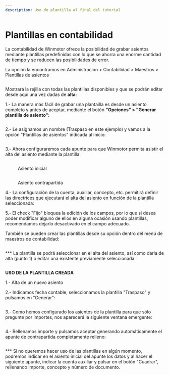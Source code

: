 ```yaml
---
description: Uso de plantilla al final del tutorial
---
```


# Plantillas en contabilidad

La contabilidad de Winmotor ofrece la posibilidad de grabar asientos mediante plantillas predefinidas con lo que se ahorra una enorme cantidad de tiempo y se reducen las posibilidades de error.

La opción la encontramos en Administración > Contabilidad > Maestros > Plantillas de asientos

<figure><img src="../.gitbook/assets/imagen (2) (1) (1).png" alt=""><figcaption></figcaption></figure>

Mostrará la rejilla con todas las plantillas disponibles y que se podrán editar desde aquí una vez dadas de **alta**:

1.- La manera más fácil de grabar una plantailla es desde un asiento completo y antes de aceptar, mediante el botón **"Opciones" > "Generar plantilla de asiento":**

<figure><img src="../.gitbook/assets/imagen (124).png" alt=""><figcaption></figcaption></figure>

2.- Le asignamos un nombre (Traspaso en este ejemplo) y vamos a la opción "Plantillas de asientos" indicada al inicio:

<figure><img src="../.gitbook/assets/imagen (1) (1) (3).png" alt=""><figcaption></figcaption></figure>

3.- Ahora configuraremos cada apunte para que Winmotor permita asistir el alta del asiento mediante la plantilla:

<figure><img src="../.gitbook/assets/imagen (6) (1).png" alt=""><figcaption><p>Asiento inicial</p></figcaption></figure>

<figure><img src="../.gitbook/assets/imagen (26).png" alt=""><figcaption><p>Asiento contrapartida</p></figcaption></figure>

4.- La configuración de la cuenta, auxiliar, concepto, etc. permitirá definir las directrices que ejecutará el alta del asiento en función de la plantilla seleccionada:

5.- El check "Fijo" bloquea la edición de los campos, por lo que si desea poder modificar alguno de ellos en alguna ocasión usando plantillas, recomendamos dejarlo desactivado en el campo adecuado.

También se pueden crear las plantillas desde su opción dentro del menú de maestros de contabilidad:

<figure><img src="../.gitbook/assets/imagen (2) (1).png" alt=""><figcaption></figcaption></figure>

\*\*\* La plantilla se podrá seleccionar en el alta del asiento, así como darla de alta (punto 1) o editar una existente previamente seleccionada:

<figure><img src="../.gitbook/assets/imagen (108).png" alt=""><figcaption></figcaption></figure>

**USO DE LA PLANTILLA CREADA**

1.- Alta de un nuevo asiento

2.- Indicamos fecha contable, seleccionamos la plantilla "Traspaso" y pulsamos en "Generar":

<figure><img src="../.gitbook/assets/imagen (3) (1).png" alt=""><figcaption></figcaption></figure>

3.- Como hemos configurado los asientos de la plantilla para que sólo pregunte por importes, nos aparecerá la siguiente ventana emergente:

<figure><img src="../.gitbook/assets/imagen (2) (2).png" alt=""><figcaption></figcaption></figure>

4.- Rellenamos importe y pulsamos aceptar generando automáticamente el apunte de contrapartida completamente relleno:

<figure><img src="../.gitbook/assets/imagen (1) (4).png" alt=""><figcaption></figcaption></figure>

\*\*\* Si no queremos hacer uso de las plantillas en algún momento, podremos indicar en el asiento inicial del apunte los datos y al hacer el siguiente apunte, indicar la cuenta auxiliar y pulsar en el botón "Cuadrar", rellenando importe, concepto y número de documento.
